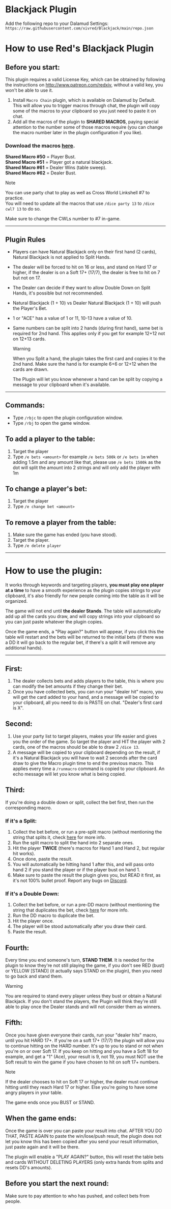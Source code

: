 # Blackjack Plugin

Add the following repo to your Dalamud Settings: `https://raw.githubusercontent.com/xivred/Blackjack/main/repo.json`

# How to use Red's Blackjack Plugin

## **Before you start:**

This plugin requires a valid License Key, which can be obtained by following the instructions on http://www.patreon.com/redxiv, without a valid key, you won't be able to use it.

1. Install `Macro Chain` plugin, which is available on Dalamud by Default. This will allow you to trigger macros through chat, the plugin will copy some of the macros to your clipboard so you just need to paste it on chat.
2. Add all the macros of the plugin to **SHARED MACROS**, paying special attention to the number some of those macros require (you can change the macro number later in the plugin configuration if you like).

### Download the macros [here](https://github.com/xivred/Blackjack/blob/main/macros.md).

**Shared Macro #50** = Player Bust.  
**Shared Macro #51** = Player got a natural blackjack.  
**Shared Macro #61** = Dealer Wins (table sweep).  
**Shared Macro #62** = Dealer Bust.  


> [!Note]
> You can use party chat to play as well as Cross World Linkshell #7 to practice.  
> You will need to update all the macros that use `/dice party 13` to `/dice cwl7 13` to do so.
> 
> Make sure to change the CWLs number to #7 in-game.

--------------------

## **Plugin Rules**

- Players can have Natural Blackjack only on their first hand (2 cards), Natural Blackjack is not applied to Split Hands.
- The dealer will be forced to hit on 16 or less, and stand on Hard 17 or higher, if the dealer is on a Soft 17+ (17/7), the dealer is free to hit on 7 but not on 17.
- The Dealer can decide if they want to allow Double Down on Split Hands, it's possible but not recommended.
- Natural Blackjack (1 + 10) vs Dealer Natural Blackjack (1 + 10) will push the Player's Bet.
- 1 or "ACE" has a value of 1 or 11, 10-13 have a value of 10.
- Same numbers can be split into 2 hands (during first hand), same bet is required for 2nd hand. This applies only if you get for example 12+12 not on 12+13 cards.

  > [!Warning]
  > When you Split a hand, the plugin takes the first card and copies it to the 2nd hand. Make sure the hand is for example 6+6 or 12+12 when the cards are drawn.
  >
  > The Plugin will let you know whenever a hand can be split by copying a message to your clipboard when it's available.

--------------------

## **Commands:**
- Type `/rbjc` to open the plugin configuration window.
- Type `/rbj` to open the game window.

## **To add a player to the table:**
1. Target the player
2. Type `/e bets <amount>` for example `/e bets 500k` or `/e bets 1m` when adding 1.5m and any amount like that, please use `/e bets 1500k` as the dot will split the amount into 2 strings and will only add the player with 1m

## **To change a player's bet:**
1. Target the player
2. Type `/e change bet <amount>`

## **To remove a player from the table:**
1. Make sure the game has ended (you have stood).
2. Target the player.
3. Type `/e delete player`

--------------------

# How to use the plugin:
It works through keywords and targeting players, **you must play one player at a time** to have a smooth experience as the plugin copies strings to your clipboard, it's also friendly for new people coming into the table as it will be organized.

The game will not end until **the dealer Stands**. The table will automatically add up all the cards you draw, and will copy strings into your clipboard so you can just paste whatever the plugin copies.

Once the game ends, a "Play again?" button will appear, if you click this the table will restart and the bets will be returned to the initial bets (if there was a DD it will go back to the regular bet, if there's a split it will remove any additional hands).

--------------------

## **First:**
1. The dealer collects bets and adds players to the table, this is where you can modify the bet amounts if they change their bet.
2. Once you have collected bets, you can run your "dealer hit" macro, you will get the card added to your hand, and a message will be copied to your clipboard, all you need to do is PASTE on chat. "Dealer's first card is X".

## **Second:**
1. Use your party list to target players, makes your life easier and gives you the order of the game. So target the player and HIT the player with 2 cards, one of the macros should be able to draw 2 `/dice 13`.
2. A message will be copied to your clipboard depending on the result, if it's a Natural Blackjack you will have to wait 2 seconds after the card draw to give the Macro plugin time to end the previous macro. This applies every time a `/runmacro` command is copied to your clipboard. An echo message will let you know what is being copied.

## **Third:**
If you're doing a double down or split, collect the bet first, then run the corresponding macro.

### **If it's a Split:**
1. Collect the bet before, or run a pre-split macro (without mentioning the string that splits it, check [here](https://github.com/xivred/Blackjack/blob/main/macros.md#player-split-announcement) for more info.
2. Run the split macro to split the hand into 2 separate ones.
3. Hit the player **TWICE** (there's macros for Hand 1 and Hand 2, but regular hit works).
4. Once done, paste the result.
5. You will automatically be hitting hand 1 after this, and will pass onto hand 2 if you stand the player or if the player bust on hand 1.
6. Make sure to paste the result the plugin gives you, but READ it first, as it's not 100% bullet proof. Report any bugs on [Discord](https://discord.gg/Y6H739KKKp).

### **If it's a Double Down:**
1. Collect the bet before, or run a pre-DD macro (without mentioning the string that duplicates the bet, check [here](https://github.com/xivred/Blackjack/blob/main/macros.md#player-double-down-announcement) for more info.
2. Run the DD macro to duplicate the bet.
3. Hit the player once.
4. The player will be stood automatically after you draw their card.
5. Paste the result.

## **Fourth:**
Every time you end someone's turn, **STAND THEM**. It is needed for the plugin to know they're not still playing the game, if you don't see RED (bust) or YELLOW [STAND] (it actually says STAND on the plugin), then you need to go back and stand them.

> [!Warning]
> You are required to stand every player unless they bust or obtain a Natural Blackjack. If you don't stand the players, the Plugin will think they're still able to play once the Dealer stands and will not consider them as winners.

## **Fifth:**
Once you have given everyone their cards, run your "dealer hits" macro, until you hit HARD 17+. If you're on a soft 17+ (17/7) the plugin will allow you to continue hitting on the HARD number. It's up to you to stand or not when you're on or over Soft 17. If you keep on hitting and you have a Soft 18 for example, and get a "1" (Ace), your result is 9, not 19, you must NOT use the Soft result to win the game if you have chosen to hit on soft 17+ numbers.

> [!Note]
> If the dealer chooses to hit on Soft 17 or higher, the dealer must continue hitting until they reach Hard 17 or higher. Else you're going to have some angry players in your table.

The game ends once you BUST or STAND.

## **When the game ends:**
Once the game is over you can paste your result into chat. AFTER YOU DO THAT, PASTE AGAIN to paste the win/lose/push result, the plugin does not let you know this has been copied after you send your result information, just paste again and it will be there.

The plugin will enable a "PLAY AGAIN?" button, this will reset the table bets and cards WITHOUT DELETING PLAYERS (only extra hands from splits and resets DD's amounts).

## **Before you start the next round:**
Make sure to pay attention to who has pushed, and collect bets from people.
